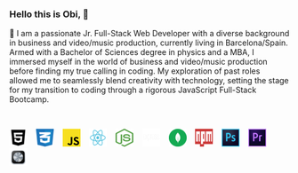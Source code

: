 ### Hello this is Obi, 👋

🚀 I am a passionate Jr. Full-Stack Web Developer with a diverse background in business and video/music production, currently living in Barcelona/Spain. <br>
          Armed with a Bachelor of Sciences degree in physics and a MBA, I immersed myself in the world of business and video/music production before 
          finding my true calling in coding. My exploration of past roles allowed me to seamlessly blend creativity with technology, setting 
          the stage for my transition to coding through a rigorous JavaScript Full-Stack Bootcamp.<br><br>



<div style="display: flex; gap: 20px;">

![HTML5](/images/tn_html5-bw.png)&nbsp;&nbsp;&nbsp;
![CSS](/images/tn_css-3-seeklogo.png)&nbsp;&nbsp;&nbsp;
![JS](/images/tn_javascript-js-seeklogo.png)&nbsp;&nbsp;&nbsp;
![REACT](/images/tn_react-seeklogo.png)&nbsp;&nbsp;&nbsp;
![NODE.JS](/images/tn_node-js-seeklogo.png)&nbsp;&nbsp;&nbsp;
![EXPRESS](/images/tn_express-js-seeklogo.png)&nbsp;&nbsp;&nbsp;
![MONGODB](/images/tn_mongodb-seeklogo.png)&nbsp;&nbsp;&nbsp;
![NPM](/images/tn_npm-node-package-manager-seeklogo.png)&nbsp;&nbsp;&nbsp;
![PS](/images/tn_adobe-photoshop-cc-seeklogo.png)&nbsp;&nbsp;&nbsp;
![PR](/images/tn_adobe-premiere-cc-seeklogo.png)&nbsp;&nbsp;&nbsp;
![LGC](/images/tn_logic_pro_x_alt_macos_bigsur_icon_190023.png)&nbsp;&nbsp;&nbsp;

</div>

<!--
**xxobenxx/xxobenxx** is a ✨ _special_ ✨ repository because its `README.md` (this file) appears on your GitHub profile.

Here are some ideas to get you started:

- 🔭 I’m currently working on ...
- 🌱 I’m currently learning ...
- 👯 I’m looking to collaborate on ...
- 🤔 I’m looking for help with ...
- 💬 Ask me about ...
- 📫 How to reach me: ...
- 😄 Pronouns: ...
- ⚡ Fun fact: ...
-->
